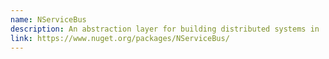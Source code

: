 ```yaml
---
name: NServiceBus
description: An abstraction layer for building distributed systems in .NET, simplifying message-based communication, sagas, and fault tolerance across different messaging technologies.
link: https://www.nuget.org/packages/NServiceBus/
---
```

